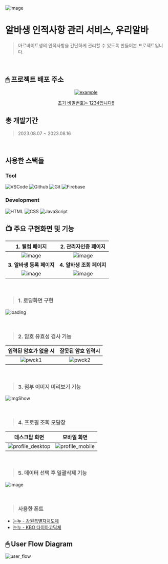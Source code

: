 ![image](https://github.com/KDT1-FE/Y_FE_JAVASCRIPT_PICTURE/assets/122848687/542c66c8-fc74-49ca-b498-943efadfb390)

# 알바생 인적사항 관리 서비스, 우리알바
 > 아르바이트생의 인적사항을 간단하게 관리할 수 있도록 만들어본 프로젝트입니다.
<br/>


## 🖱 프로젝트 배포 주소
<p align="center">
  <a href="https://playvalorant.com/ko-kr/" target="_blank">
    <img src="https://img.shields.io/badge/우리알바-3da557?style=for-the-badge&logo=firebase&logoColor=white" alt="example"/>
   <p align="center">초기 비밀번호는 1234입니다!!</p>
  </a>
</p>

## 총 개발기간
> 2023.08.07 ~ 2023.08.16
<br/>

## 사용한 스택들
### Tool
![VSCode](https://img.shields.io/badge/VS%20Code-007ACC?style=for-the-badge&logo=Visual%20Studio%20Code&logoColor=white)
![Github](https://img.shields.io/badge/GitHub-181717?style=for-the-badge&logo=GitHub&logoColor=white)
![Git](https://img.shields.io/badge/Git-F05032?style=for-the-badge&logo=Git&logoColor=white)
![Firebase](https://img.shields.io/badge/firebase-ffca28?style=for-the-badge&logo=firebase&logoColor=white)

### Development

![HTML](https://img.shields.io/badge/HTML5-E34F26?style=for-the-badge&logo=html5&logoColor=white)
![CSS](https://img.shields.io/badge/CSS3-1572B6?style=for-the-badge&logo=css3&logoColor=white)
![JavaScript](https://img.shields.io/badge/JavaScript-F7DF1E?style=for-the-badge&logo=Javascript&logoColor=white)
<br/>

## 📺 주요 구현화면 및 기능
|                                                           1.  웰컴 페이지                                                              |                                                         2.  관리자인증 페이지                                                            |
| :--------------------------------------------------------------------------------------------------------------------------------------: | :---------------------------------------------------------------------------------------------------------------------------------: |
| ![image](https://github.com/KDT1-FE/Y_FE_JAVASCRIPT_PICTURE/assets/122848687/d63797eb-18fd-4824-a87c-4e30053b6a3d) |  ![image](https://github.com/KDT1-FE/Y_FE_JAVASCRIPT_PICTURE/assets/122848687/fd873108-d0d9-45fd-b977-fb4a15c4e3b8) |
|                                                             **3.  알바생 등록 페이지**                                                                |                                                         **4. 알바생 조회 페이지**                                                             |
|   ![image](https://github.com/KDT1-FE/Y_FE_JAVASCRIPT_PICTURE/assets/122848687/a4b45733-269b-4fe2-ba23-4a4f8bb3099a)  | ![image](https://github.com/KDT1-FE/Y_FE_JAVASCRIPT_PICTURE/assets/122848687/23802725-0c10-4631-a812-2bc6f5f582b3) |

<br/>


> ### 1. 로딩화면 구현

 ![loading](https://github.com/KDT1-FE/Y_FE_JAVASCRIPT_PICTURE/assets/122848687/5432bc6c-cc05-4f04-b638-22b465f3f437)
 
<br/>

> ### 2. 암호 유효성 검사 기능

|                                                           입력된 암호가 없을 시                                                              |                                                        잘못된 암호 입력시                                                            |
| :--------------------------------------------------------------------------------------------------------------------------------------: | :---------------------------------------------------------------------------------------------------------------------------------: |
| ![pwck1](https://github.com/KDT1-FE/Y_FE_JAVASCRIPT_PICTURE/assets/122848687/a3ff5603-e00e-4450-ba48-66baf218e72e)  |  ![pwck2](https://github.com/KDT1-FE/Y_FE_JAVASCRIPT_PICTURE/assets/122848687/43aef438-0427-4ea4-bb79-3aa1483bdaa1)  |

<br/>

> ### 3. 첨부 이미지 미리보기 기능
![imgShow](https://github.com/KDT1-FE/Y_FE_JAVASCRIPT_PICTURE/assets/122848687/ebb948a9-5d72-49f7-893d-32b320d91fd5)

<br/>

> ### 4. 프로필 조회 모달창
|                                                          데스크탑 화면                                                              |                                                        모바일 화면                                                            |
| :--------------------------------------------------------------------------------------------------------------------------------------: | :---------------------------------------------------------------------------------------------------------------------------------: |
|  ![profile_desktop](https://github.com/KDT1-FE/Y_FE_JAVASCRIPT_PICTURE/assets/122848687/3ebb9d51-d435-4d81-a125-c9cf24b42fa7)  |  ![profile_mobile](https://github.com/KDT1-FE/Y_FE_JAVASCRIPT_PICTURE/assets/122848687/a3cc7aba-0262-4573-980f-075155e0a6a4)  |


<br/>

> ### 5. 데이터 선택 후 일괄삭제 기능
![image](https://github.com/KDT1-FE/Y_FE_JAVASCRIPT_PICTURE/assets/122848687/d8ff29a9-e6a9-48a6-a097-b6452dc22d56)

<br/>

> ### 사용한 폰트
  - [눈누 - 강원특별자치도체](https://noonnu.cc/font_page/1199)
  - [눈누 - KBO 다이아고딕체](https://noonnu.cc/font_page/1146)


## 🖱 User Flow Diagram
![user_flow](https://github.com/KDT1-FE/Y_FE_JAVASCRIPT_PICTURE/assets/122848687/1cc69869-d760-463e-ae1f-384eafda7296)

  
